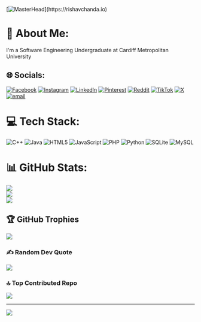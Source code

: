 [![MasterHead](https://1.bp.blogspot.com/-7A4WynwLsM...)](https://rishavchanda.io)

# 💫 About Me:
I'm a Software Engineering Undergraduate at Cardiff Metropolitan University


## 🌐 Socials:
[![Facebook](https://img.shields.io/badge/Facebook-%231877F2.svg?logo=Facebook&logoColor=white)](https://facebook.com/https://www.facebook.com/sadeeshaloka.weerasekara.9?mibextid=ZbWKwL) [![Instagram](https://img.shields.io/badge/Instagram-%23E4405F.svg?logo=Instagram&logoColor=white)](https://instagram.com/https://www.instagram.com/.sxdeesh./profilecard/?igsh=MTVrYWtxZ2xvZTI3ZA==) [![LinkedIn](https://img.shields.io/badge/LinkedIn-%230077B5.svg?logo=linkedin&logoColor=white)](https://linkedin.com/in/www.linkedin.com/in/sadeesh-weerasekara-691a5633a) [![Pinterest](https://img.shields.io/badge/Pinterest-%23E60023.svg?logo=Pinterest&logoColor=white)](https://pinterest.com/Sadeesh) [![Reddit](https://img.shields.io/badge/Reddit-%23FF4500.svg?logo=Reddit&logoColor=white)](https://reddit.com/user/_sxdeesh_) [![TikTok](https://img.shields.io/badge/TikTok-%23000000.svg?logo=TikTok&logoColor=white)](https://tiktok.com/@_.sxdeesh._) [![X](https://img.shields.io/badge/X-black.svg?logo=X&logoColor=white)](https://x.com/Sadeeshaloka) [![email](https://img.shields.io/badge/Email-D14836?logo=gmail&logoColor=white)](mailto:sadeeshweerasekara@gmail.com) 

# 💻 Tech Stack:
![C++](https://img.shields.io/badge/c++-%2300599C.svg?style=flat&logo=c%2B%2B&logoColor=white) ![Java](https://img.shields.io/badge/java-%23ED8B00.svg?style=flat&logo=openjdk&logoColor=white) ![HTML5](https://img.shields.io/badge/html5-%23E34F26.svg?style=flat&logo=html5&logoColor=white) ![JavaScript](https://img.shields.io/badge/javascript-%23323330.svg?style=flat&logo=javascript&logoColor=%23F7DF1E) ![PHP](https://img.shields.io/badge/php-%23777BB4.svg?style=flat&logo=php&logoColor=white) ![Python](https://img.shields.io/badge/python-3670A0?style=flat&logo=python&logoColor=ffdd54) ![SQLite](https://img.shields.io/badge/sqlite-%2307405e.svg?style=flat&logo=sqlite&logoColor=white) ![MySQL](https://img.shields.io/badge/mysql-4479A1.svg?style=flat&logo=mysql&logoColor=white)
# 📊 GitHub Stats:
![](https://github-readme-stats.vercel.app/api?username=sxdeesh&theme=default&hide_border=true&include_all_commits=false&count_private=false)<br/>
![](https://nirzak-streak-stats.vercel.app/?user=sxdeesh&theme=default&hide_border=true)<br/>
![](https://github-readme-stats.vercel.app/api/top-langs/?username=sxdeesh&theme=default&hide_border=true&include_all_commits=false&count_private=false&layout=compact)

## 🏆 GitHub Trophies
![](https://github-profile-trophy.vercel.app/?username=sxdeesh&theme=dark&no-frame=false&no-bg=false&margin-w=4)

### ✍️ Random Dev Quote
![](https://quotes-github-readme.vercel.app/api?type=vetical&theme=radical)

### 🔝 Top Contributed Repo
![](https://github-contributor-stats.vercel.app/api?username=sxdeesh&limit=5&theme=dark&combine_all_yearly_contributions=true)

---
[![](https://visitcount.itsvg.in/api?id=sxdeesh&icon=0&color=2)](https://visitcount.itsvg.in)

<!-- Proudly created with GPRM ( https://gprm.itsvg.in ) -->
